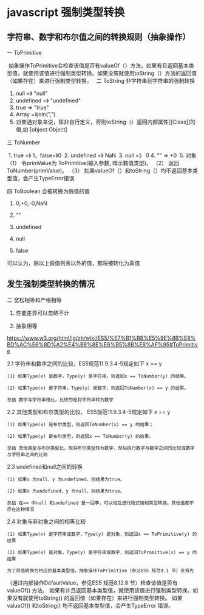 # javascript 强制类型转换

## 字符串、数字和布尔值之间的转换规则（抽象操作）

一 ToPrimitive

 抽象操作ToPrimitive会检查该值是否有valueOf（）方法，如果有且返回基本类型值，就使用该值进行强制类型转换。如果没有就使用toString（）方法的返回值（如果存在）来进行强制类型转换。
  
二 ToString 非字符串到字符串的强制转换

 1. null =》 "null"
 2. undefined =》 "undefined"
 3. true => "true"
 4. Array =》join(",")
 4. 对普通对象来说，除非自行定义，否则toString（）返回内部属性[[Class]]的值,如 [object Object]
 
三 ToNumber

  1. true =》 1，false=》0
  2. undefined =》 NaN
  3. null =》 0
  4. "" => +0
  5. 对象
 （1） 令primValue为 ToPrimitive(输入参数, 暗示数值类型)。 
 （2） 返回 ToNumber(primValue)。
 （3） 如果valueOf（）和toString（）均不返回基本类型值，会产生TypeError错误
     
四 ToBoolean 会被转换为假值的值

1. 0,+0,-0,NaN

2. ""

3. undefined

4. null

5. false

可以认为，除以上假值列表以外的值，都将被转化为真值

## 发生强制类型转换的情况


二 宽松相等和严格相等

1. 性能差异可以忽略不计

2. 抽象相等


https://www.w3.org/html/ig/zh/wiki/ES5/%E7%B1%BB%E5%9E%8B%E8%BD%AC%E6%8D%A2%E4%B8%8E%E6%B5%8B%E8%AF%95#ToPrimitive

  2.1 字符串和数字之间的比较，ES5规范11.9.3.4-5规定如下 x == y
  
    (1) 如果Type(x) 是数字，Type(y) 是字符串，则返回x == ToNumber(y) 的结果。
    
    (2) 如果Type(x) 是字符串，Type(y) 是数字，则返回ToNumber(x) == y 的结果。
    
    总结 数字与字符串相比，比较的是将字符串转为数字
    
  2.2 其他类型和布尔类型的比较， ES5规范11.9.3.4-5规定如下 x == y
  
    (1) 如果Type(x) 是布尔类型，则返回ToNumber(x) == y 的结果；
    
    (2) 如果Type(y) 是布尔类型，则返回x == ToNumber(y) 的结果。
    
    总结 其他类型与布尔类型比，现将布尔类型转为数字，然后执行数字与数字之间的比较或数字与字符串之间的比较
    
  2.3 undefined和null之间的转换
  
    (1) 如果x 为null，y 为undefined，则结果为true。
    
    (2) 如果x 为undefined，y 为null，则结果为true。
    
    总结 在== 中null 和undefined 是一回事，可以相互进行隐式强制类型转换。其他值都不存在这种情况
    
  2.4 对象与非对象之间的相等比较
  
    (1) 如果Type(x) 是字符串或数字，Type(y) 是对象，则返回x == ToPrimitive(y) 的结果
    
    (2) 如果Type(x) 是对象，Type(y) 是字符串或数字，则返回ToPromitive(x) == y 的结果
    
    为了将值转换为相应的基本类型值，抽象操作ToPrimitive（参见ES5 规范9.1 节）会首先
   （通过内部操作DefaultValue，参见ES5 规范8.12.8 节）检查该值是否有valueOf() 方法。
    如果有并且返回基本类型值，就使用该值进行强制类型转换。如果没有就使用toString()
    的返回值（如果存在）来进行强制类型转换。
     如果valueOf() 和toString() 均不返回基本类型值，会产生TypeError 错误。
